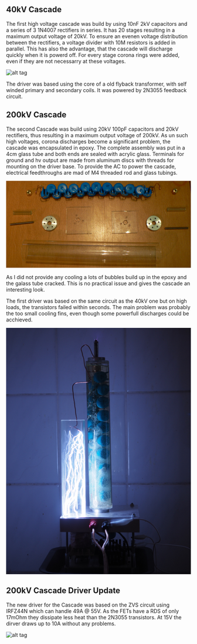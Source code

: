 ## 40kV Cascade

The first high voltage cascade was build by using 10nF 2kV capacitors and a series of 3 1N4007 rectifiers in series.
It has 20 stages resulting in a maximum output voltage of 20kV.
To ensure an evenen voltage distribution between the rectifiers, a voltage divider with 10M resistors is added in parallel.
This has also the advantage, that the cascade will discharge quickly when it is powerd off.
For every stage corona rings were added, even if they are not necessarry at these voltages.

![alt tag](images/cascade-i-closeup.jpg)

The driver was based using the core of a old flyback transformer, with self winded primary and secondary coils.
It was powered by 2N3055 feedback circuit.

## 200kV Cascade

The second Cascade was build using 20kV 100pF capacitors and 20kV rectifiers, thus resulting in a maximum output voltage of 200kV.
As un such high voltages, corona discharges become a significant problem, the cascade was encapsulated in epoxy.
The complete assembly was put in a 4cm glass tube and both ends are sealed with acrylic glass.
Terminals for ground and hv output are made from aluminum discs with threads for mounting on the driver base.
To provide the AC to power the cascade, electrical feedthroughs are mad of M4 threaded rod and glass tubings.

![alt tag](images/cascade-ii-preassembly.jpg)

As I did not provide any cooling a lots of bubbles build up in the epoxy and the galass tube cracked.
This is no practical issue and gives the cascade an interesting look.


The first driver was based on the same circuit as the 40kV one but on high loads, the transistors failed within seconds.
The main problem was probably the too small cooling fins, even though some powerfull discharges could be acchieved.

![alt tag](images/cascade-ii.jpg)

## 200kV Cascade Driver Update

The new driver for the Cascade was based on the ZVS circuit using IRFZ44N which can handle 49A @ 55V.
As the FETs have a RDS of only 17mOhm they dissipate less heat than the 2N3055 transistors.
At 15V the dirver draws up to 10A without any problems.

![alt tag](images/zvs.jpg)
